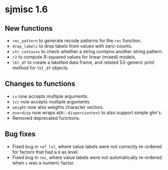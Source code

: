 # sjmisc 1.6

## New functions

* `rec_pattern` to generate recode patterns for the `rec` function.
* `drop_labels` to drop labels from values with zero-counts.
* `str_contains` to check whether a string contains another string pattern.
* `r2` to compute R-squared values for linear (mixed) models.
* `lbl_df` to create a labelled data frame, and related S3-generic print method for `lbl_df` objects.

## Changes to functions

* `cv` now accepts multiple arguments.
* `icc` now accepts multiple arguments.
* `weight` now also weights character vectors.
* `overdisp` now wraps `AER::dispersiontest` to also support simple glm's.
* Removed deprecated functions.

## Bug fixes

* Fixed bug in `ref_lvl`, where value labels were not correctly re-ordered for factors that had a `0` as level.
* Fixed bug in `rec`, where value labels were not automatically re-ordered when `x` was a numeric factor.
